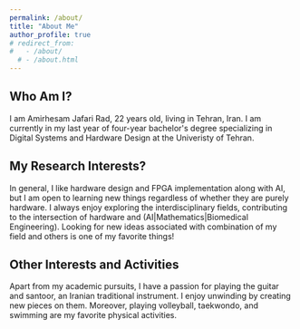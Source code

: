 ```yaml
---
permalink: /about/
title: "About Me"
author_profile: true
# redirect_from: 
#   - /about/
  # - /about.html
---
```


## Who Am I?
I am Amirhesam Jafari Rad, 22 years old, living in Tehran, Iran. I am currently in my last year of four-year bachelor's degree specializing in Digital Systems and Hardware Design at the Univeristy of Tehran.

## My Research Interests?
In general, I like hardware design and FPGA implementation along with AI, but I am open to learning new things regardless of whether they are purely hardware. I always enjoy exploring the interdisciplinary fields, contributing to the intersection of hardware and (AI|Mathematics|Biomedical Engineering). Looking for new ideas associated with combination of my field and others is one of my favorite things!


## Other Interests and Activities
Apart from my academic pursuits, I have a passion for playing the guitar and santoor, an Iranian traditional instrument. I enjoy unwinding by creating new pieces on them. Moreover, playing volleyball, taekwondo, and swimming are my favorite physical activities.